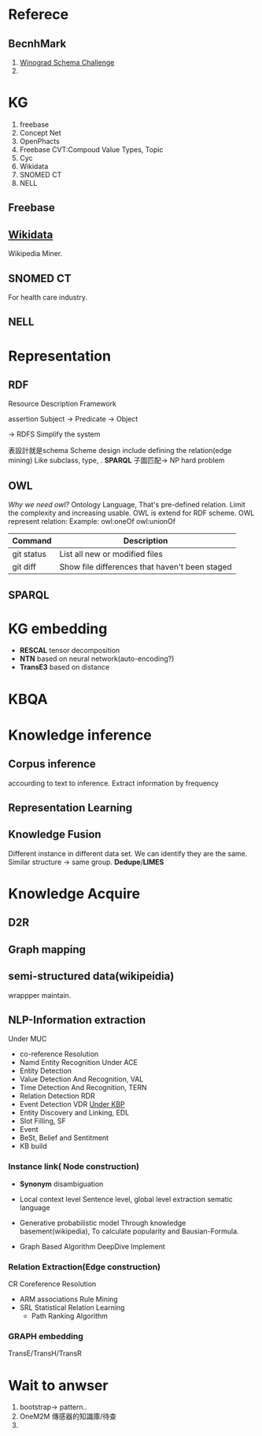 # Referece
## BecnhMark
1. [Winograd Schema Challenge](http://commonsensereasoning.org/winograd.html)
2.
# KG
1. freebase
2. Concept Net
3. OpenPhacts
4. Freebase
	CVT:Compoud Value Types, Topic
5. Cyc
6. Wikidata
7. SNOMED CT
8. NELL
## Freebase
## [Wikidata](https://www.wikidata.org/wiki/Wikidata:Main_Page)
Wikipedia Miner.
## SNOMED CT
For health care industry.
## NELL

# Representation
## RDF
Resource Description Framework

assertion
Subject -> Predicate -> Object

-> RDFS
Simplify the system

表設計就是schema
Scheme design include defining the relation(edge mining) Like subclass, type, .
**SPARQL**
子圖匹配-> NP hard problem
## OWL
*Why we need owl?*
Ontology Language, That's pre-defined relation. Limit the complexity and increasing usable.
OWL is extend for RDF scheme.
OWL represent relation:
Example:
owl:oneOf
owl:unionOf

| Command | Description |
| --- | --- |
| git status | List all new or modified files |
| git diff | Show file differences that haven't been staged |

## SPARQL


# KG embedding
- **RESCAL** tensor decomposition
- **NTN** based on neural network(auto-encoding?)
- **TransE3** based on distance

# KBQA
# Knowledge inference
## Corpus inference
accourding to text to inference. Extract information by frequency
## Representation Learning
## Knowledge Fusion
Different instance in different data set. We can identify they are the same. Similar structure -> same group. **Dedupe**/**LIMES**
# Knowledge Acquire
## D2R
## Graph mapping
## semi-structured data(wikipeidia)
wrappper maintain.
## NLP-Information extraction
Under  MUC
- co-reference Resolution
- Namd Entity Recognition
Under ACE
- Entity Detection
- Value Detection And Recognition, VAL
- Time Detection And Recognition, TERN
- Relation Detection RDR
- Event Detection VDR
[Under KBP](https://tac.nist.gov/2017/KBP)
- Entity Discovery and Linking, EDL
- Slot Filling, SF
- Event
- BeSt, Belief and Sentitment
- KB build
### Instance link( Node construction)
- **Synonym** disambiguation
- Local context level
	Sentence level, global level extraction sematic language
- Generative probabilistic model
	Through knowledge basement(wikipedia), To calculate popularity and Bausian-Formula. 

- Graph Based Algorithm
	DeepDive Implement

### Relation Extraction(Edge construction)
CR Coreference Resolution

- ARM associations Rule Mining
- SRL Statistical Relation Learning 
	- Path Ranking Algorithm
### GRAPH embedding
TransE/TransH/TransR 

# Wait to anwser
1. bootstrap-> pattern..
2.  OneM2M 傳感器的知識庫/待查 
3. 

<!--stackedit_data:
eyJoaXN0b3J5IjpbOTYzODEzNDk2LC01MjQ4NDU5MzYsLTExOD
kyNzE3NTIsMTA5MDExNDk5OCw2MTk3MTE3ODAsMTYwMTkzNDM1
MCwtMTk1MzM0NTk5OSwtMTY5MDMwMjg0NywtOTc2NjcyNTkyLD
E4MjU1NDQ4MTAsLTEwMzUwNjk2NDYsMTE4MTc3MjA1Nyw1MTA3
MDkwOTIsNjI0Mjk0MDgzLC04OTUwNDQ5OTksMTA2NzY5MDk5Ni
wtMTQ2MDkyNzg0NCwtMTYzMzk3MDY3OCwxNTM1NjQ3NTg3LDk3
NjEwMTE0NF19
-->
